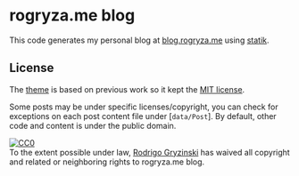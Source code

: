 # rogryza.me blog

This code generates my personal blog at [blog.rogryza.me] using [statik].

## License

The [theme] is based on previous work so it kept the [MIT license].

Some posts may be under specific licenses/copyright, you can check for exceptions on each post
content file under [`data/Post`]. By default, other code and content is under the public domain.

<p xmlns:dct="http://purl.org/dc/terms/">
  <a rel="license"
     href="http://creativecommons.org/publicdomain/zero/1.0/">
    <img src="https://licensebuttons.net/p/zero/1.0/80x15.png" style="border-style: none;" alt="CC0" />
  </a>
  <br />
  To the extent possible under law,
  <a rel="dct:publisher"
     href="TODO">
    <span property="dct:title">Rodrigo Gryzinski</span></a>
  has waived all copyright and related or neighboring rights to
  <span property="dct:title">rogryza.me blog</span>.
</p>

[blog.rogryza.me]: https://blog.rogryza.me
[statik]: https://pypi.org/project/statik/
[theme]: themes/lightspeed
[MIT license]: themes/lightspeed/LICENSE.md
